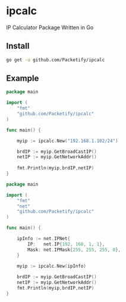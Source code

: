 # ipcalc
IP Calculator Package Written in Go

## Install

```bash
go get -u github.com/Packetify/ipcalc
```

## Example

```go
package main

import (
	"fmt"
	"github.com/Packetify/ipcalc"
)

func main() {

	myip := ipcalc.New("192.168.1.102/24")

	brdIP := myip.GetBroadCastIP()
	netIP := myip.GetNetworkAddr()
	
	fmt.Println(myip,brdIP,netIP)
}

```

```go
package main

import (
	"fmt"
	"net"
	"github.com/Packetify/ipcalc"
)

func main() {

	ipInfo := net.IPNet{
		IP:   net.IP{192, 168, 1, 1},
		Mask: net.IPMask{255, 255, 255, 0},
	}
	
	myip := ipcalc.New(ipInfo)

	brdIP := myip.GetBroadCastIP()
	netIP := myip.GetNetworkAddr()
	fmt.Println(myip,brdIP,netIP)
}

```
